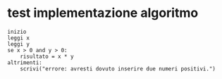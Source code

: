 # test implementazione algoritmo
```
inizio
leggi x
leggi y
se x > 0 and y > 0:
    risultato = x * y
altrimenti:
    scrivi("errore: avresti dovuto inserire due numeri positivi.")
```